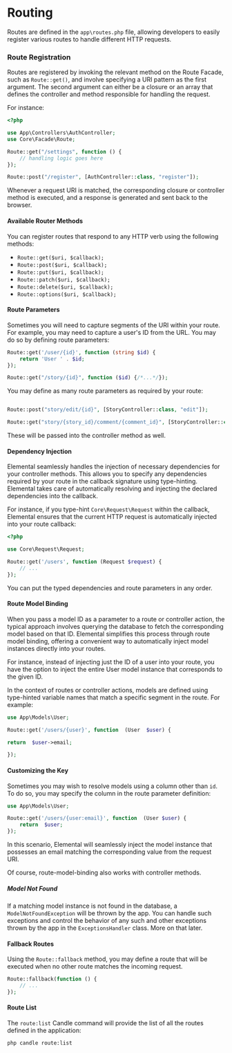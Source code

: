 # Routing

Routes are defined in the `app\routes.php` file, allowing developers to easily register various routes to handle different HTTP requests.

### Route Registration

Routes are registered by invoking the relevant method on the Route Facade, such as `Route::get()`, and involve specifying a URI pattern as the first argument. The second argument can either be a closure or an array that defines the controller and method responsible for handling the request.

For instance:

```php
<?php

use App\Controllers\AuthController;
use Core\Facade\Route;

Route::get("/settings", function () {
    // handling logic goes here
});

Route::post("/register", [AuthController::class, "register"]);
```

Whenever a request URI is matched, the corresponding closure or controller method is executed, and a response is generated and sent back to the browser.

#### Available Router Methods

You can register routes that respond to any HTTP verb using the following methods:
- `Route::get($uri, $callback);`
- `Route::post($uri, $callback);`
- `Route::put($uri, $callback);`
- `Route::patch($uri, $callback);`
- `Route::delete($uri, $callback);`
- `Route::options($uri, $callback);`

#### Route Parameters

Sometimes you will need to capture segments of the URI within your route. For example, you may need to capture a user's ID from the URL. You may do so by defining route parameters:

```php
Route::get('/user/{id}', function (string $id) {
    return 'User ' . $id;
});

Route::get("/story/{id}", function ($id) {/*...*/});
```

You may define as many route parameters as required by your route:

```php

Route::post("story/edit/{id}", [StoryController::class, "edit"]);

Route::get("story/{story_id}/comment/{comment_id}", [StoryController::class, "comment"]);
```

These will be passed into the controller method as well.

#### Dependency Injection

Elemental seamlessly handles the injection of necessary dependencies for your controller methods. This allows you to specify any dependencies required by your route in the callback signature using type-hinting. Elemental takes care of automatically resolving and injecting the declared dependencies into the callback.

For instance, if you type-hint `Core\Request\Request` within the callback, Elemental ensures that the current HTTP request is automatically injected into your route callback:

```php
<?php

use Core\Request\Request;

Route::get('/users', function (Request $request) {
    // ...
});
```

You can put the typed dependencies and route parameters in any order.

#### Route Model Binding

When you pass a model ID as a parameter to a route or controller action, the typical approach involves querying the database to fetch the corresponding model based on that ID. Elemental simplifies this process through route model binding, offering a convenient way to automatically inject model instances directly into your routes.

For instance, instead of injecting just the ID of a user into your route, you have the option to inject the entire User model instance that corresponds to the given ID.

In the context of routes or controller actions, models are defined using type-hinted variable names that match a specific segment in the route. For example:

```php
use App\Models\User;

Route::get('/users/{user}', function  (User  $user) {

return  $user->email;

});
```

#### Customizing the Key

Sometimes you may wish to resolve models using a column other than `id`. To do so, you may specify the column in the route parameter definition:

```php
use App\Models\User;

Route::get('/users/{user:email}', function  (User $user) {
    return  $user;
});
```
In this scenario, Elemental will seamlessly inject the model instance that possesses an email matching the corresponding value from the request URI.

Of course, route-model-binding also works with controller methods.

##### Model Not Found

If a matching model instance is not found in the database, a `ModelNotFoundException` will be thrown by the app. You can handle such exceptions and control the behavior of any such and other exceptions thrown by the app in the `ExceptionsHandler` class. More on that later.

#### Fallback Routes

Using the `Route::fallback` method, you may define a route that will be executed when no other route matches the incoming request.

```php
Route::fallback(function () {
    // ...
});
```

#### Route List

The `route:list` Candle command will provide the list of all the routes defined in the application:

```bash
php candle route:list
```

